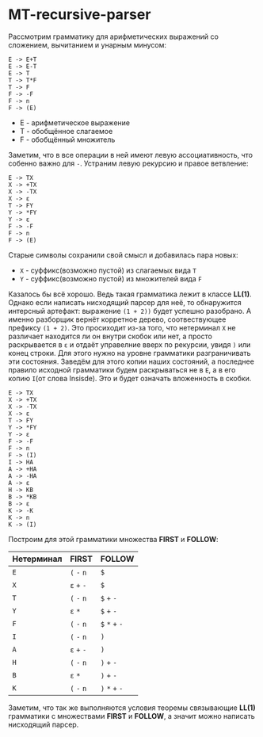 # MT-recursive-parser

Рассмотрим грамматику для арифметических выражений со сложением, вычитанием и унарным минусом:
```
E -> E+T
E -> E-T
E -> T
T -> T*F
T -> F
F -> -F
F -> n
F -> (E)
```
* E - арифметическое выражение
* Т - обобщённое слагаемое
* F - обобщённый множитель

Заметим, что в все операции в ней имеют левую ассоциативность, что собенно важно для `-`. Устраним левую рекурсию и правое ветвление:
```
E -> TX
X -> +TX
X -> -TX
X -> ε
T -> FY
Y -> *FY
Y -> ε
F -> -F
F -> n
F -> (E)
```

Старые символы сохранили свой смысл и добавилась пара новых:

* `X` - суффикс(возможно пустой) из слагаемых вида `T`
* `Y` - суффикс(возможно пустой) из множителей вида `F`

Казалось бы всё хорошо. Ведь такая грамматика лежит в классе **LL(1)**. Однако если написать нисходящий парсер для неё, то обнаружится интерсный артефакт: выражение `(1 + 2))` будет успешно разобрано. А именно разборщик вернёт корретное дерево, соотвествующее префиксу `(1 + 2)`. Это просиходит из-за того, что нетерминал `X` не различает находится ли он внутри скобок или нет, а просто раскрывается в `ε` и отдаёт управелние вверх по рекурсии, увидя `)` или конец строки. Для этого нужно на уровне грамматики разграничивать эти состояния. Заведём для этого копии наших состояний, а последнее правило исходной грамматики будем раскрываться не в `E`, а в его копию `I`(от слова Insisde). Это и будет означать вложенность в скобки. 

```
E -> TX
X -> +TX
X -> -TX
X -> ε
T -> FY
Y -> *FY
Y -> ε
F -> -F
F -> n
F -> (I)
I -> HA
A -> +HA
A -> -HA
A -> ε
H -> KB
B -> *KB
B -> ε
K -> -K
K -> n
K -> (I)
```

Построим для этой грамматики множества **FIRST** и **FOLLOW**:

| Нетерминал | FIRST       | FOLLOW          |
| ---------- |------------ | ----------------|
| `E`        | `(` `-` `n` | `$`             |
| `X`        | `ε` `+` `-` | `$`             |
| `T`        | `(` `-` `n` | `$` `+` `-`     |
| `Y`        | `ε` `*`     | `$` `+` `-`     |
| `F`        | `(` `-` `n` | `$` `*` `+` `-` |
| `I`        | `(` `-` `n` | `)`             |
| `A`        | `ε` `+` `-` | `)`             |
| `H`        | `(` `-` `n` | `)` `+` `-`     |
| `B`        | `ε` `*`     | `)` `+` `-`     |
| `K`        | `(` `-` `n` | `)` `*` `+` `-` |


Заметим, что так же выполняются условия теоремы связывающие **LL(1)** грамматики с множествами **FIRST** и **FOLLOW**, а значит можно написать нисходящий парсер.
